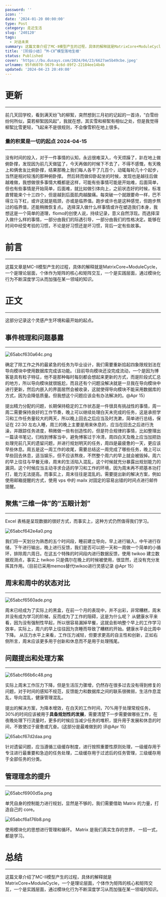 ```yaml
---
password: ''
icon: ''
date: '2024-01-20 00:00:00'
type: Post
category: 走近生活
slug: '240120'
tags:
  - 对话未来
summary: 这篇文章介绍了MC-Ⅱ模型产生的过程，具体的解释就是MatrixCore+ModuleCycle，一个是理论层面，个体作为矩阵的核心和矩阵交互，一个是实践层面，通过模块化行为不断深度学习从而加强在某一领域的知识。
title: '[阶段小结] “M-CⅡ”模型落地生根'
status: Published
cover: 'https://bu.dusays.com/2024/04/23/6627ae5b49cbe.jpeg'
urlname: 95fd6070-5679-4c6d-89f2-22184ee14b4b
updated: '2024-04-23 20:49:00'
---
```


# 更新


---


前几天回学校，看到满天纷飞的柳絮，突然想到三月初的记起的一首诗，“白雪纷纷何所似，莫若柳絮因风起”，我就在想，其实雪和柳絮有相似之处，但是我觉得柳絮比雪更轻，飞起来不是很规则，不会像雪积在地上很多。


### 量的积累是一切的起点 2024-04-15 


---


没有时间的投入，对于一件事情的认知，永远很难深入，今天烦躁了，趴在地上做俯卧撑，发现因为前几天做猛了，今天再做的时候下不去了，不得不感慨，有天晚上和俩舍友比俯卧撑，结果那晚上我们每人各干了几百个，动辄每轮几十个起步，当然是相对较浅的那种俯卧撑。
然后转而做仰卧起坐的时候，发现也是越往后做越难做，我想做很多事情大概都是这样，可能有些事情可能是开始难，后面简单，但也有些事情是开始简单，后面难，就比如做引体向上，之前状态好的时候，标准直臂能来个十三四个，但是越到后面肌肉越酸痛。每突破一个就跟要命一样，巴不得立马下杠，或许这就是瓶颈，亦或是临界值。跑步或许也是这种感觉，但跑步熬过的临界值，还能稍微恢复点。
选择深入做什么样事情或许在塑造我们本身，我想这是一个简单的道理，flomo的创使人说，持续记录，意义自然浮现。而选择深入做什么样的事情，一部分由我们的际遇引导，一部分由我们的性格决定。能够在时间中经受考验的习惯，不论是好习惯还是坏习惯，背后一定有些故事。


# 前言


---


这篇文章是MC-Ⅱ模型产生的过程，具体的解释就是MatrixCore+ModuleCycle，一个是理论层面，个体作为矩阵的核心和矩阵交互，一个是实践层面，通过模块化行为不断深度学习从而加强在某一领域的知识。


# 正文


---


这部分记录这个灵感产生环境和最开始的起点。


## 事件梳理和问题暴露


---


![65abcf630a64c.png](https://bu.dusays.com/2024/01/20/65abcf630a64c.png)


确定了除工作之外的最紧急的任务为毕业设计，我们需要重新拾起四象限规划法在导向模块中使用数据库完成该功能。（目前导向模块还没完成流动，一个是因为博客是具有粒子特征，他不是那种每时每刻都会想起来更新的方式，而是阶段式汇总的地方，所以导向模块就很尴尬，而且还有个问题没解决就是一旦我在导向模块中进行更新，然后内嵌入的界面居然会被收录，这就使得导向模块不能采用数据库的方式，因为会降低质量。但我想这个问题应该会有办法解决的。@Apr 15）


提出精力分配的问题，长期保持稳定的工作状态是一件很具有挑战性的事情，周一周二需要保持良好的工作节奏，晚上可以继续处理白天未完成的任务，这是承担学习和工作任务量较大的两天，所以晚上回去之后应当及时洗漱，简单进行总结，保证在 22:30 左右入睡，周三的晚上主要是用来休息的，应当在回去之后进行洗澡，并跟踪任务进度，稍微做一些有创造性的，但是符合规律的事情，比如整理出一篇读书笔记，归档到博客当中，避免博客过于冷清，周四白天及晚上应当加把劲处理完前几天的遗留问题，并进行规划明天的任务，周四是最疲惫的一天，更应该早些休息。周五是这一周工作的收尾，需要总结这一周完成了哪些任务，晚上可以早些回去休息，适当娱乐，但不应该熬夜，不然整个周六的早上就会被毁掉。周六的早上往往与早餐无缘，周末的生活陷入混乱，这个时候就充分暴露出规划能力的漏洞，这个时候应当主动寻求合适的学习和工作的环境，因为周末再不把基本功打打，能力无法提高。而事实上，周末往往是混乱的。需要提出新的解决方案，例如使用邮箱提醒的方式，使用 vps 中的 mailx 对固定的容易出错的时间点进行邮件提醒。


## 聚焦“三维一体”的“五眼计划”


---


Excel 表格是呈现数据的很好方式，而事实上，这种方式仍然值得我们学习。


![65abcf642e4a0.png](https://bu.dusays.com/2024/01/20/65abcf642e4a0.png)


我们将一天划分为熟悉的五个时间段，睡前建立导向，早上进行输入，中午进行存储，下午进行输出，晚上进行反馈，我们是否可以把一天和一周做一个简单的小循环，排除周六周日。在这五个特殊的时间段内进行数据反馈，使用 twikoo 建立数据观测点，事实上 twikoo 只是偶尔在晚上的时候被使用，很显然，还没有充分发挥其作用。（目前已采用memos替代twikoo进行灵感记录 @Apr 15）


## 周末和周中的状态对比


---


![65abcf6560ade.png](https://bu.dusays.com/2024/01/20/65abcf6560ade.png)


周末已经成为了实际上的黑盒，在前一个月的表现中，并不出彩，非常糟糕，周末并没有成为学习的阶梯，反而成为了工作的阻碍，这是为什么呢？
从健康水平来看，因为没有强制性早起，所以很容易漏掉早餐，这就会影响整个早上的工作学习效率，实际上，周六的早上往往因为贪睡而导致了糟糕的开始。健康水平会比周中下降。
从压力水平上来看，工作压力减轻，但要求更高的自主性和创新，正如右侧所言，周末应该更多用于创新和休息而不是用于处理残尾。


## 问题提出和处理方案


---


![65abcf66b6c48.png](https://bu.dusays.com/2024/01/20/65abcf66b6c48.png)


实际上周末工作压力下降，但是生活压力骤增，仍然存在很多过去没有得到修复的问题，对于时间的感知不规范，反馈能力和数据库之间的联系很微弱，生活作息混乱，导向混乱，健康管理混乱。


提出的解决方案，为降本增效，在白天的工作时间，70%用于处理常规任务，30%的时间应该被用于**具备规划性的发展**，需要清楚下一步需要做哪些工作，在夜晚处理下行流量时，更多的时候应当减少任务的堆积，提升用于发展和休息的时间，不致使过于疲惫或亢奋。(这部分是最难做到的 评@Apr 15)


![65abcf67d2daa.png](https://bu.dusays.com/2024/01/20/65abcf67d2daa.png)


针对遗留问题，应当遵循三级缓存制度，进行按照重要性原则处理，一级缓存用于专注进行最重要和急迫的任务处理，二级缓存用于过滤后的任务管理，三级缓存用于全部任务的分类。


## 管理理念的提升


---


![65abcf6900d5a.png](https://bu.dusays.com/2024/01/20/65abcf6900d5a.png)


单凭自身的控制能力进行规划，显然是不够的，我们需要借助 Matrix 的力量，打造自己的 core。


![65abcf6a176b8.png](https://bu.dusays.com/2024/01/20/65abcf6a176b8.png)


使用模块化的思想进行管理和循环。
Matrix 是我们真实生存的世界， 一招一式，都是学习。


# 总结


---


这篇文章介绍了MC-Ⅱ模型产生的过程，具体的解释就是MatrixCore+ModuleCycle，一个是理论层面，个体作为矩阵的核心和矩阵交互，一个是实践层面，通过模块化行为不断深度学习从而加强在某一领域的知识。

